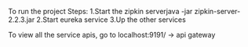 To run the project
Steps:
1.Start the zipkin serverjava -jar zipkin-server-2.2.3.jar 
2.Start eureka service
3.Up the other services

To view all the service apis,
go to localhost:9191/   -> api gateway 
